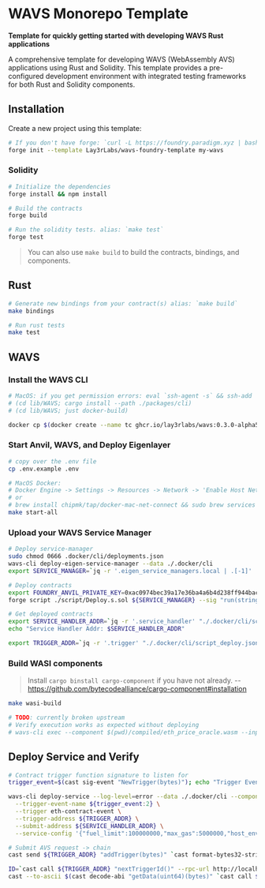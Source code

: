 # WAVS Monorepo Template

<!-- ![Rust](https://github.com/gakonst/foundry-rust-template/workflows/Rust/badge.svg)
![Solidity](https://github.com/gakonst/foundry-rust-template/workflows/Solidity/badge.svg)
[![Telegram Chat][tg-badge]][tg-url]

[tg-badge]:
  https://img.shields.io/endpoint?color=neon&style=flat-square&url=https%3A%2F%2Ftg.sumanjay.workers.dev%2Ffoundry_rs
[tg-url]: https://t.me/foundry_rs -->

**Template for quickly getting started with developing WAVS Rust applications**

A comprehensive template for developing WAVS (WebAssembly AVS) applications using Rust and Solidity. This template provides a pre-configured development environment with integrated testing frameworks for both Rust and Solidity components.

## Installation

Create a new project using this template:

```bash
# If you don't have forge: `curl -L https://foundry.paradigm.xyz | bash`
forge init --template Lay3rLabs/wavs-foundry-template my-wavs
```

### Solidity

```bash
# Initialize the dependencies
forge install && npm install

# Build the contracts
forge build

# Run the solidity tests. alias: `make test`
forge test
```

> You can also use `make build` to build the contracts, bindings, and components.

## Rust

```bash
# Generate new bindings from your contract(s) alias: `make build`
make bindings

# Run rust tests
make test
```

## WAVS

### Install the WAVS CLI

```bash
# MacOS: if you get permission errors: eval `ssh-agent -s` && ssh-add
# (cd lib/WAVS; cargo install --path ./packages/cli)
# (cd lib/WAVS; just docker-build)

docker cp $(docker create --name tc ghcr.io/lay3rlabs/wavs:0.3.0-alpha5):/usr/local/bin/wavs-cli ~/.cargo/bin/wavs-cli && docker rm tc
```

### Start Anvil, WAVS, and Deploy Eigenlayer

```bash
# copy over the .env file
cp .env.example .env

# MacOS Docker:
# Docker Engine -> Settings -> Resources -> Network -> 'Enable Host Networking'
# or
# brew install chipmk/tap/docker-mac-net-connect && sudo brew services start chipmk/tap/docker-mac-net-connect
make start-all
```

### Upload your WAVS Service Manager

```bash
# Deploy service-manager
sudo chmod 0666 .docker/cli/deployments.json
wavs-cli deploy-eigen-service-manager --data ./.docker/cli
export SERVICE_MANAGER=`jq -r '.eigen_service_managers.local | .[-1]' .docker/cli/deployments.json`

# Deploy contracts
export FOUNDRY_ANVIL_PRIVATE_KEY=0xac0974bec39a17e36ba4a6b4d238ff944bacb478cbed5efcae784d7bf4f2ff80
forge script ./script/Deploy.s.sol ${SERVICE_MANAGER} --sig "run(string)" --rpc-url http://localhost:8545 --broadcast

# Get deployed contracts
export SERVICE_HANDLER_ADDR=`jq -r '.service_handler' "./.docker/cli/script_deploy.json"`
echo "Service Handler Addr: $SERVICE_HANDLER_ADDR"

export TRIGGER_ADDR=`jq -r '.trigger' "./.docker/cli/script_deploy.json"`; echo "Trigger Addr: $TRIGGER_ADDR"
```

### Build WASI components

> Install `cargo binstall cargo-component` if you have not already. -- https://github.com/bytecodealliance/cargo-component#installation

```bash
make wasi-build

# TODO: currently broken upstream
# Verify execution works as expected without deploying
# wavs-cli exec --component $(pwd)/compiled/eth_price_oracle.wasm --input `cast format-bytes32-string 1`
```

## Deploy Service and Verify

```bash
# Contract trigger function signature to listen for
trigger_event=$(cast sig-event "NewTrigger(bytes)"); echo "Trigger Event: $trigger_event"

wavs-cli deploy-service --log-level=error --data ./.docker/cli --component $(pwd)/compiled/eth_price_oracle.wasm \
  --trigger-event-name ${trigger_event:2} \
  --trigger eth-contract-event \
  --trigger-address ${TRIGGER_ADDR} \
  --submit-address ${SERVICE_HANDLER_ADDR} \
  --service-config '{"fuel_limit":100000000,"max_gas":5000000,"host_envs":[],"kv":[],"workflow_id":"default","component_id":"default"}'

# Submit AVS request -> chain
cast send ${TRIGGER_ADDR} "addTrigger(bytes)" `cast format-bytes32-string 1` --rpc-url http://localhost:8545 --private-key $FOUNDRY_ANVIL_PRIVATE_KEY

ID=`cast call ${TRIGGER_ADDR} "nextTriggerId()" --rpc-url http://localhost:8545`; echo "ID: $ID"
cast --to-ascii $(cast decode-abi "getData(uint64)(bytes)" `cast call ${SERVICE_HANDLER_ADDR} "getData(uint64)" $ID`)
```
